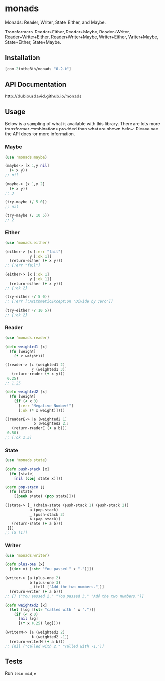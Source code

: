 # monads

Monads: Reader, Writer, State, Either, and Maybe.

Transformers: Reader+Either, Reader+Maybe, Reader+Writer, Reader+Writer+Either,
Reader+Writer+Maybe, Writer+Either, Writer+Maybe, State+Either, State+Maybe.

## Installation

```clojure
[com.2tothe8th/monads "0.2.0"]
```

## API Documentation

http://dubiousdavid.github.io/monads

## Usage

Below is a sampling of what is available with this library. There are lots more transformer combinations provided than what are shown below. Please see the API docs for more information.

### Maybe

```clojure
(use 'monads.maybe)

(maybe-> [x 1,y nil]
  (+ x y))
;; nil

(maybe-> [x 1,y 2]
  (+ x y))
;; 3

(try-maybe (/ 5 0))
;; nil

(try-maybe (/ 10 5))
;; 2
```

### Either

```clojure
(use 'monads.either)

(either-> [x [:err "fail"]
           y [:ok 1]]
  (return-either (+ x y)))
;; [:err "fail"]

(either-> [x [:ok 1]
           y [:ok 1]]
  (return-either (+ x y)))
;; [:ok 2]

(try-either (/ 5 0))
;; [:err [:ArithmeticException "Divide by zero"]]

(try-either (/ 10 5))
;; [:ok 2]
```

### Reader

```clojure
(use 'monads.reader)

(defn weighted1 [x]
  (fn [weight]
    (* x weight)))

((reader-> [x (weighted1 2)
            y (weighted1 3)]
   (return-reader (+ x y)))
 0.25)
;; 1.25

(defn weighted2 [x]
  (fn [weight]
    (if (< x 0)
      [:err "Negative Number!"]
      [:ok (* x weight)])))

((readerE-> [a (weighted2 1)
             b (weighted2 2)]
   (return-readerE (+ a b)))
 0.50)
;; [:ok 1.5]
```

### State

```clojure
(use 'monads.state)

(defn push-stack [x]
  (fn [state]
    [nil (conj state x)]))

(defn pop-stack []
  (fn [state]
    [(peek state) (pop state)]))

((state-> [_ (chain-state (push-stack 1) (push-stack 2))
           a (pop-stack)
           _ (push-stack 3)
           b (pop-stack)]
   (return-state (+ a b)))
 [])
;; [5 [1]]
```

### Writer

```clojure
(use 'monads.writer)

(defn plus-one [x]
  [(inc x) [(str "You passed " x ".")]])

(writer-> [a (plus-one 2)
           b (plus-one 3)
           _ (tell ["Add the two numbers."])]
  (return-writer (+ a b)))
;; [7 ("You passed 2." "You passed 3." "Add the two numbers.")]

(defn weighted2 [x]
  (let [log [(str "called with " x ".")]]
    (if (< x 0)
      [nil log]
      [(* x 0.25) log])))

(writerM-> [a (weighted2 2)
            b (weighted2 -1)]
  (return-writerM (+ a b)))
;; [nil ("called with 2." "called with -1.")]
```

## Tests

Run `lein midje`
